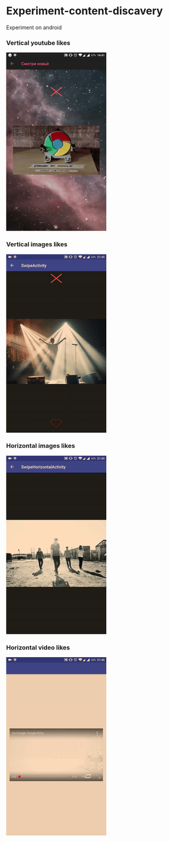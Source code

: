 # Experiment-content-discavery
Experiment on android
### Vertical youtube likes
![alt tag](https://github.com/LeoVS09/Experiment-content-discavery/blob/master/trash/youtubeVerical.gif)
### Vertical images likes
![alt tag](https://github.com/LeoVS09/Experiment-content-discavery/blob/master/trash/imageVertical.gif)
### Horizontal images likes
![alt tag](https://github.com/LeoVS09/Experiment-content-discavery/blob/master/trash/mageHorizontal.gif)
### Horizontal video likes
![alt tag](https://github.com/LeoVS09/Experiment-content-discavery/blob/master/trash/videoHorizontal.gif)
